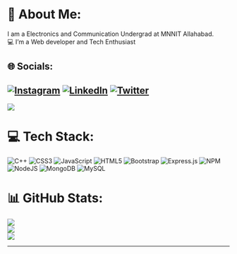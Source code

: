 # 💫 About Me:
 I am a Electronics and Communication Undergrad at MNNIT Allahabad.<br>💻 I’m a Web developer and Tech Enthusiast


## 🌐 Socials:
[![Instagram](https://img.shields.io/badge/Instagram-%23E4405F.svg?logo=Instagram&logoColor=white)](https://instagram.com/pandeyg_00121) [![LinkedIn](https://img.shields.io/badge/LinkedIn-%230077B5.svg?logo=linkedin&logoColor=white)](https://linkedin.com/in/pranaypandey03) [![Twitter](https://img.shields.io/badge/Twitter-%231DA1F2.svg?logo=Twitter&logoColor=white)](https://twitter.com/pandeyg_00121)
---
[![](https://visitcount.itsvg.in/api?id=pandeyg00121&icon=0&color=0)](https://visitcount.itsvg.in)

# 💻 Tech Stack:
![C++](https://img.shields.io/badge/c++-%2300599C.svg?style=for-the-badge&logo=c%2B%2B&logoColor=white) ![CSS3](https://img.shields.io/badge/css3-%231572B6.svg?style=for-the-badge&logo=css3&logoColor=white) ![JavaScript](https://img.shields.io/badge/javascript-%23323330.svg?style=for-the-badge&logo=javascript&logoColor=%23F7DF1E) ![HTML5](https://img.shields.io/badge/html5-%23E34F26.svg?style=for-the-badge&logo=html5&logoColor=white) ![Bootstrap](https://img.shields.io/badge/bootstrap-%23563D7C.svg?style=for-the-badge&logo=bootstrap&logoColor=white) ![Express.js](https://img.shields.io/badge/express.js-%23404d59.svg?style=for-the-badge&logo=express&logoColor=%2361DAFB) ![NPM](https://img.shields.io/badge/NPM-%23000000.svg?style=for-the-badge&logo=npm&logoColor=white) ![NodeJS](https://img.shields.io/badge/node.js-6DA55F?style=for-the-badge&logo=node.js&logoColor=white) ![MongoDB](https://img.shields.io/badge/MongoDB-%234ea94b.svg?style=for-the-badge&logo=mongodb&logoColor=white) ![MySQL](https://img.shields.io/badge/mysql-%2300f.svg?style=for-the-badge&logo=mysql&logoColor=white)
# 📊 GitHub Stats:
![](https://github-readme-stats.vercel.app/api?username=pandeyg00121&theme=dark&hide_border=false&include_all_commits=true&count_private=true)<br/>
![](https://github-readme-streak-stats.herokuapp.com/?user=pandeyg00121&theme=dark&hide_border=false)<br/>
![](https://github-readme-stats.vercel.app/api/top-langs/?username=pandeyg00121&theme=dark&hide_border=false&include_all_commits=true&count_private=true&layout=compact)

<!-- ## 🏆 GitHub Trophies -->
<!-- ![](https://github-profile-trophy.vercel.app/?username=pandeyg00121&theme=radical&no-frame=false&no-bg=true&margin-w=4) -->

---
<!-- [![](https://visitcount.itsvg.in/api?id=pandeyg00121&icon=0&color=0)](https://visitcount.itsvg.in) -->

<!-- Proudly created with GPRM ( https://gprm.itsvg.in ) -->
